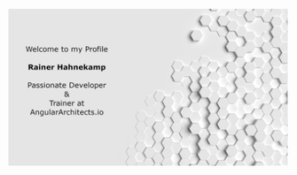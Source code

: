 ![Rainer Hahnekamp](https://github.com/rainerhahnekamp/rainerhahnekamp/blob/03a93195a26b00e1592834f90950960e575d9066/GitHub.jpg)

